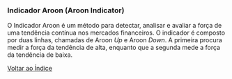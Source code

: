 ### Indicador Aroon (Aroon Indicator)

O Indicador Aroon é um método para detectar, analisar e avaliar a força de uma tendência contínua nos mercados financeiros. O indicador é composto por duas linhas, chamadas de Aroon _Up_ e Aroon _Down_. A primeira procura medir a força da tendência de alta, enquanto que a segunda mede a força da tendência de baixa.

[Voltar ao Índice](../)